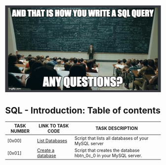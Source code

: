
![MySql](./assets/Screenshot%20from%202023-07-19%2004-36-22.png)
# SQL - Introduction: Table of contents
TASK NUMBER | LINK TO TASK CODE | TASK DESCRIPTION
----- | ------ | ----------
[0x00] | [List Databases](./0-list_databases.sql) | Script that lists all databases of your MySQL server
[0x01] | [Create a database](./1-create_database_if_missing.sql) | Script that creates the database hbtn_0c_0 in your MySQL server.




